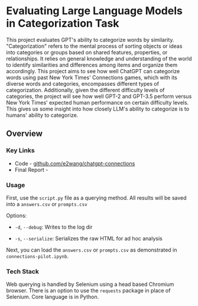 # Evaluating Large Language Models in Categorization Task
This project evaluates GPT's ability to categorize words by similarity. "Categorization" refers to the mental process of sorting objects or ideas into categories or groups based on shared features, properties, or relationships. It relies on general knowledge and understanding of the world to identify similarities and differences among items and organize them accordingly. This project aims to see how well ChatGPT can categorize words using past New York Times' Connections games, which with its diverse words and categories, encompasses different types of categorization. Additionally, given the different difficulty levels of categories, the project will see how well GPT-2 and GPT-3.5 perform versus New York Times' expected human performance on certain difficulty levels. This gives us some insight into how closely LLM's ability to categorize is to humans' ability to categorize.

## Overview

### Key Links
- Code - [github.com/e2wang/chatgpt-connections](https://github.com/e2wang/chatgpt-connections)
- Final Report - 

### Usage

First, use the `script.py` file as a querying method. All results will be saved into a `answers.csv` or `prompts.csv`

Options:

-  `-d`, `--debug`: Writes to the log dir

-  `-s`, `--serialize`: Serializes the raw HTML for ad hoc analysis

  

Next, you can load the `answers.csv` or `prompts.csv` as demonstrated in `connections-pilot.ipynb`.

### Tech Stack

Web querying is handled by Selenium using a head based Chromium browser. There is an option to use the `requests` package in place of Selenium. Core language is in Python.
